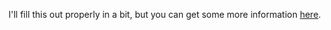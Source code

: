 I'll fill this out properly in a bit, but you can get some more information [here](http://www.stewartml.co.uk/2013/04/an-angularjs-starter-application-with-authentication/).
